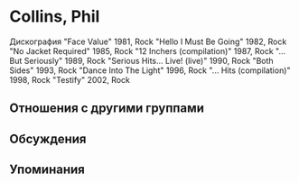 # Collins, Phil

Дискография
"Face Value" 1981, Rock
"Hello I Must Be Going" 1982, Rock
"No Jacket Required" 1985, Rock
"12 Inchers (compilation)" 1987, Rock
"... But Seriously" 1989, Rock
"Serious Hits... Live! (live)" 1990, Rock
"Both Sides" 1993, Rock
"Dance Into The Light" 1996, Rock
"... Hits (compilation)" 1998, Rock
"Testify" 2002, Rock

## Отношения с другими группами


## Обсуждения


## Упоминания

